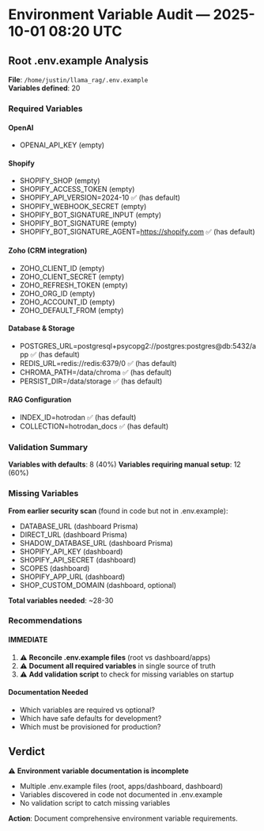 # Environment Variable Audit — 2025-10-01 08:20 UTC

## Root .env.example Analysis

**File**: `/home/justin/llama_rag/.env.example`  
**Variables defined**: 20

### Required Variables

#### OpenAI
- OPENAI_API_KEY (empty)

#### Shopify
- SHOPIFY_SHOP (empty)
- SHOPIFY_ACCESS_TOKEN (empty)
- SHOPIFY_API_VERSION=2024-10 ✅ (has default)
- SHOPIFY_WEBHOOK_SECRET (empty)
- SHOPIFY_BOT_SIGNATURE_INPUT (empty)
- SHOPIFY_BOT_SIGNATURE (empty)
- SHOPIFY_BOT_SIGNATURE_AGENT=https://shopify.com ✅ (has default)

#### Zoho (CRM integration)
- ZOHO_CLIENT_ID (empty)
- ZOHO_CLIENT_SECRET (empty)
- ZOHO_REFRESH_TOKEN (empty)
- ZOHO_ORG_ID (empty)
- ZOHO_ACCOUNT_ID (empty)
- ZOHO_DEFAULT_FROM (empty)

#### Database & Storage
- POSTGRES_URL=postgresql+psycopg2://postgres:postgres@db:5432/app ✅ (has default)
- REDIS_URL=redis://redis:6379/0 ✅ (has default)
- CHROMA_PATH=/data/chroma ✅ (has default)
- PERSIST_DIR=/data/storage ✅ (has default)

#### RAG Configuration
- INDEX_ID=hotrodan ✅ (has default)
- COLLECTION=hotrodan_docs ✅ (has default)

### Validation Summary

**Variables with defaults**: 8 (40%)
**Variables requiring manual setup**: 12 (60%)

### Missing Variables

**From earlier security scan** (found in code but not in .env.example):
- DATABASE_URL (dashboard Prisma)
- DIRECT_URL (dashboard Prisma)
- SHADOW_DATABASE_URL (dashboard Prisma)
- SHOPIFY_API_KEY (dashboard)
- SHOPIFY_API_SECRET (dashboard)
- SCOPES (dashboard)
- SHOPIFY_APP_URL (dashboard)
- SHOP_CUSTOM_DOMAIN (dashboard, optional)

**Total variables needed**: ~28-30

### Recommendations

#### IMMEDIATE
1. ⚠️ **Reconcile .env.example files** (root vs dashboard/apps)
2. ⚠️ **Document all required variables** in single source of truth
3. ⚠️ **Add validation script** to check for missing variables on startup

#### Documentation Needed
- Which variables are required vs optional?
- Which have safe defaults for development?
- Which must be provisioned for production?

## Verdict

⚠️ **Environment variable documentation is incomplete**
- Multiple .env.example files (root, apps/dashboard, dashboard)
- Variables discovered in code not documented in .env.example
- No validation script to catch missing variables

**Action**: Document comprehensive environment variable requirements.


